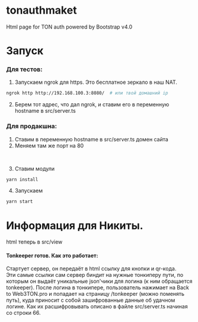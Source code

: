 # tonauthmaket
Html page for TON auth
powered by Bootstrap v4.0

# Запуск
### Для тестов:
1. Запускаем ngrok для https. Это бесплатное зеркало в наш NAT.
``` bash
ngrok http http://192.168.100.3:8080/  # или твой домашний ip
```
2. Берем тот адрес, что дал ngrok, и ставим его в переменную hostname в src/server.ts
### Для продакшна:
1. Ставим в переменную hostname в src/server.ts домен сайта
2. Меняем там же порт на 80

<br>

3. Ставим модули
``` bash
yarn install
```
4. Запускаем
```bash
yarn start
```

# Информация для Никиты.
html теперь в src/view
#### Tonkeeper готов. Как это работает:
Стартует сервер, он передаёт в html ссылку для кнопки и qr-кода.
\
Эти самые ссылки сам сервер биндит на нужные тонкиперу пути, по которым он выдаёт уникальные json'чики для логина (к ним обращается tonkeeper).
После логина в тонкипере, пользователь нажимает на Back to Web3TON.pro и попадает на страницу /tonkeeper (можно поменять путь), куда приносит
с собой зашифрованные данные об удачном логине. Как их расшифровывать описано в файле src/server.ts начиная со строки 66.


